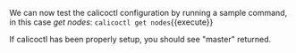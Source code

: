 We can now test the calicoctl configuration by running a sample command, in this case *get nodes*:
`
calicoctl get nodes
`{{execute}}

If calicoctl has been properly setup, you should see "master" returned.


